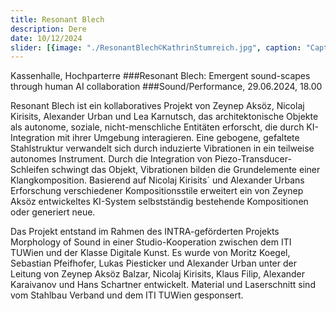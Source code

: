 ```yaml
---
title: Resonant Blech
description: Dere
date: 10/12/2024
slider: [{image: "./ResonantBlech©KathrinStumreich.jpg", caption: "Caption 1"}]
---
```



Kassenhalle, Hochparterre
###Resonant Blech: Emergent sound-scapes through human AI collaboration
###Sound/Performance, 29.06.2024, 18.00


Resonant Blech ist ein kollaboratives Projekt von Zeynep Aksöz, Nicolaj Kirisits, Alexander Urban und Lea Karnutsch, das architektonische Objekte als autonome, soziale, nicht-menschliche Entitäten erforscht, die durch KI-Integration mit ihrer Umgebung interagieren. Eine gebogene, gefaltete Stahlstruktur verwandelt sich durch induzierte Vibrationen in ein teilweise autonomes Instrument. Durch die Integration von Piezo-Transducer-Schleifen schwingt das Objekt, Vibrationen bilden die Grundelemente einer Klangkomposition. Basierend auf Nicolaj Kirisits´ und Alexander Urbans Erforschung verschiedener Kompositionsstile erweitert ein von Zeynep Aksöz entwickeltes KI-System selbstständig bestehende Kompositionen oder generiert neue. 

Das Projekt entstand im Rahmen des INTRA-geförderten Projekts Morphology of Sound in einer Studio-Kooperation zwischen dem ITI TUWien und der Klasse Digitale Kunst. Es wurde von Moritz Koegel, Sebastian Pfeifhofer, Lukas Piesticker und Alexander Urban unter der Leitung von Zeynep Aksöz Balzar, Nicolaj Kirisits, Klaus Filip, Alexander Karaivanov und Hans Schartner entwickelt. Material und Laserschnitt sind vom Stahlbau Verband und dem ITI TUWien gesponsert.

